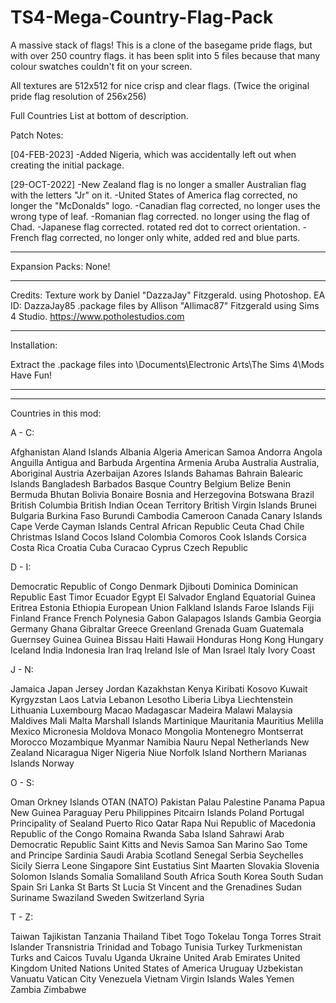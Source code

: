 # TS4-Mega-Country-Flag-Pack

A massive stack of flags! This is a clone of the basegame pride flags, but with over 250 country flags. it has been split into 5 files because that many colour swatches couldn't fit on your screen.

All textures are 512x512 for nice crisp and clear flags. (Twice the original pride flag resolution of 256x256)

Full Countries List at bottom of description.

Patch Notes:

[04-FEB-2023]
-Added Nigeria, which was accidentally left out when creating the initial package.

[29-OCT-2022]
-New Zealand flag is no longer a smaller Australian flag with the letters "Jr" on it.
-United States of America flag corrected, no longer the "McDonalds" logo.
-Canadian flag corrected, no longer uses the wrong type of leaf.
-Romanian flag corrected. no longer using the flag of Chad.
-Japanese flag corrected. rotated red dot to correct orientation.
-French flag corrected, no longer only white, added red and blue parts.

--------------------------------

Expansion Packs: 
None!

---------------------------------

Credits:
Texture work by Daniel "DazzaJay" Fitzgerald. using Photoshop.
EA ID: DazzaJay85
.package files by Allison "Allimac87" Fitzgerald using Sims 4 Studio.
https://www.potholestudios.com

---------------------------------
Installation:

Extract the .package files into \Documents\Electronic Arts\The Sims 4\Mods\
Have Fun!

---------------------------------
---------------------------------
Countries in this mod:

A - C:

Afghanistan
Aland Islands
Albania
Algeria
American Samoa
Andorra
Angola
Anguilla
Antigua and Barbuda
Argentina
Armenia
Aruba
Australia
Australia, Aboriginal
Austria
Azerbaijan
Azores Islands
Bahamas
Bahrain
Balearic Islands
Bangladesh
Barbados
Basque Country
Belgium
Belize
Benin
Bermuda
Bhutan
Bolivia
Bonaire
Bosnia and Herzegovina
Botswana
Brazil
British Columbia
British Indian Ocean Territory
British Virgin Islands
Brunei
Bulgaria
Burkina Faso
Burundi
Cambodia
Cameroon
Canada
Canary Islands
Cape Verde
Cayman Islands
Central African Republic
Ceuta
Chad
Chile
Christmas Island
Cocos Island
Colombia
Comoros
Cook Islands
Corsica
Costa Rica
Croatia
Cuba
Curacao
Cyprus
Czech Republic 

D - I:

Democratic Republic of Congo
Denmark
Djibouti
Dominica
Dominican Republic
East Timor
Ecuador
Egypt
El Salvador
England
Equatorial Guinea
Eritrea
Estonia
Ethiopia
European Union
Falkland Islands
Faroe Islands
Fiji
Finland
France
French Polynesia
Gabon
Galapagos Islands
Gambia
Georgia
Germany
Ghana
Gibraltar
Greece
Greenland
Grenada
Guam
Guatemala
Guernsey
Guinea
Guinea Bissau
Haiti
Hawaii
Honduras
Hong Kong
Hungary
Iceland
India
Indonesia
Iran
Iraq
Ireland
Isle of Man
Israel
Italy
Ivory Coast 

J - N:

Jamaica
Japan
Jersey
Jordan
Kazakhstan
Kenya
Kiribati
Kosovo
Kuwait
Kyrgyzstan
Laos
Latvia
Lebanon
Lesotho
Liberia
Libya
Liechtenstein
Lithuania
Luxembourg
Macao
Madagascar
Madeira
Malawi
Malaysia
Maldives
Mali
Malta
Marshall Islands
Martinique
Mauritania
Mauritius
Melilla
Mexico
Micronesia
Moldova
Monaco
Mongolia
Montenegro
Montserrat
Morocco
Mozambique
Myanmar
Namibia
Nauru
Nepal
Netherlands
New Zealand
Nicaragua
Niger
Nigeria
Niue
Norfolk Island
Northern Marianas Islands
Norway 

O - S:

Oman
Orkney Islands
OTAN (NATO)
Pakistan
Palau
Palestine
Panama
Papua New Guinea
Paraguay
Peru
Philippines
Pitcairn Islands
Poland
Portugal
Principality of Sealand
Puerto Rico
Qatar
Rapa Nui
Republic of Macedonia
Republic of the Congo
Romaina
Rwanda
Saba Island
Sahrawi Arab Democratic Republic
Saint Kitts and Nevis
Samoa
San Marino
Sao Tome and Principe
Sardinia
Saudi Arabia
Scotland
Senegal
Serbia
Seychelles
Sicily
Sierra Leone
Singapore
Sint Eustatius
Sint Maarten
Slovakia
Slovenia
Solomon Islands
Somalia
Somaliland
South Africa
South Korea
South Sudan
Spain
Sri Lanka
St Barts
St Lucia
St Vincent and the Grenadines
Sudan
Suriname
Swaziland
Sweden
Switzerland
Syria 

T - Z:

Taiwan
Tajikistan
Tanzania
Thailand
Tibet
Togo
Tokelau
Tonga
Torres Strait Islander
Transnistria
Trinidad and Tobago
Tunisia
Turkey
Turkmenistan
Turks and Caicos
Tuvalu
Uganda
Ukraine
United Arab Emirates
United Kingdom
United Nations
United States of America
Uruguay
Uzbekistan
Vanuatu
Vatican City
Venezuela
Vietnam
Virgin Islands
Wales
Yemen
Zambia
Zimbabwe

